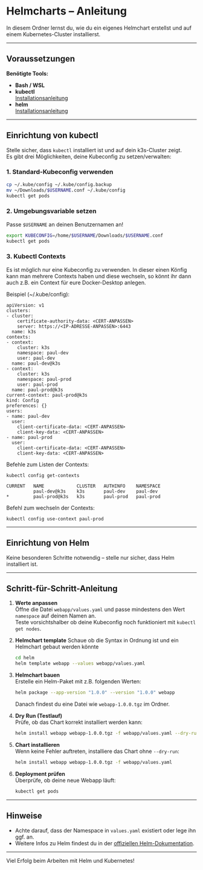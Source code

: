 # Helmcharts – Anleitung

In diesem Ordner lernst du, wie du ein eigenes Helmchart erstellst und auf einem Kubernetes-Cluster installierst.

---

## Voraussetzungen

**Benötigte Tools:**
- **Bash / WSL**
- **kubectl**  
  [Installationsanleitung](https://kubernetes.io/docs/tasks/tools/install-kubectl-linux/)
- **helm**  
  [Installationsanleitung](https://helm.sh/docs/intro/install/#from-script)

---

## Einrichtung von kubectl

Stelle sicher, dass `kubectl` installiert ist und auf dein k3s-Cluster zeigt.  
Es gibt drei Möglichkeiten, deine Kubeconfig zu setzen/verwalten:

### 1. Standard-Kubeconfig verwenden

```bash
cp ~/.kube/config ~/.kube/config.backup
mv ~/Downloads/$USERNAME.conf ~/.kube/config
kubectl get pods
```

### 2. Umgebungsvariable setzen

Passe `$USERNAME` an deinen Benutzernamen an!

```bash
export KUBECONFIG=/home/$USERNAME/Downloads/$USERNAME.conf
kubectl get pods
```

### 3. Kubectl Contexts

Es ist möglich nur eine Kubeconfig zu verwenden. In dieser einen Könfig kann man mehrere Contexts haben und diese wechseln, so könnt ihr dann auch z.B. ein Context für eure Docker-Desktop anlegen.   

Beispiel (~/.kube/config):
```
apiVersion: v1
clusters:
- cluster:
    certificate-authority-data: <CERT-ANPASSEN>
    server: https://<IP-ADRESSE-ANPASSEN>:6443
  name: k3s
contexts:
- context:
    cluster: k3s
    namespace: paul-dev
    user: paul-dev
  name: paul-dev@k3s
- context:
    cluster: k3s
    namespace: paul-prod
    user: paul-prod
  name: paul-prod@k3s
current-context: paul-prod@k3s
kind: Config
preferences: {}
users:
- name: paul-dev
  user:
    client-certificate-data: <CERT-ANPASSEN>
    client-key-data: <CERT-ANPASSEN>
- name: paul-prod
  user:
    client-certificate-data: <CERT-ANPASSEN>
    client-key-data: <CERT-ANPASSEN>
```

Befehle zum Listen der Contexts:
```
kubectl config get-contexts

CURRENT   NAME            CLUSTER   AUTHINFO    NAMESPACE
          paul-dev@k3s    k3s       paul-dev    paul-dev
*         paul-prod@k3s   k3s       paul-prod   paul-prod
```

Befehl zum wechseln der Contexts:

```
kubectl config use-context paul-prod
```

---

## Einrichtung von Helm

Keine besonderen Schritte notwendig – stelle nur sicher, dass Helm installiert ist.

---

## Schritt-für-Schritt-Anleitung

1. **Werte anpassen**  
   Öffne die Datei `webapp/values.yaml` und passe mindestens den Wert  
   ```namespace``` auf deinen Namen an.  
   Teste vorsichtshalber ob deine Kubeconfig noch funktioniert mit ```kubectl get nodes```.

2. **Helmchart template**
   Schaue ob die Syntax in Ordnung ist und ein Helmchart gebaut werden könnte

   ```bash
   cd helm
   helm template webapp --values webapp/values.yaml
   ```

3. **Helmchart bauen**  
   Erstelle ein Helm-Paket mit z.B. folgenden Werten:

   ```bash
   helm package --app-version "1.0.0" --version "1.0.0" webapp
   ```

   Danach findest du eine Datei wie `webapp-1.0.0.tgz` im Ordner.

4. **Dry Run (Testlauf)**  
   Prüfe, ob das Chart korrekt installiert werden kann:

   ```bash
   helm install webapp webapp-1.0.0.tgz -f webapp/values.yaml --dry-run
   ```

5. **Chart installieren**  
   Wenn keine Fehler auftreten, installiere das Chart ohne `--dry-run`:

   ```bash
   helm install webapp webapp-1.0.0.tgz -f webapp/values.yaml
   ```

6. **Deployment prüfen**  
   Überprüfe, ob deine neue Webapp läuft:

   ```bash
   kubectl get pods
   ```

---

## Hinweise

- Achte darauf, dass der Namespace in `values.yaml` existiert oder lege ihn ggf. an.
- Weitere Infos zu Helm findest du in der [offiziellen Helm-Dokumentation](https://helm.sh/docs/).

---

Viel Erfolg beim Arbeiten mit Helm und Kubernetes!


